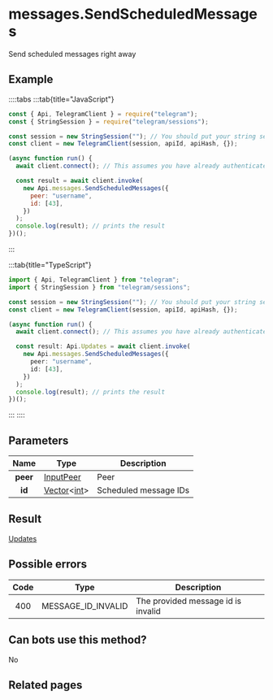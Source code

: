 # messages.SendScheduledMessages

Send scheduled messages right away

## Example

::::tabs
:::tab{title="JavaScript"}

```js
const { Api, TelegramClient } = require("telegram");
const { StringSession } = require("telegram/sessions");

const session = new StringSession(""); // You should put your string session here
const client = new TelegramClient(session, apiId, apiHash, {});

(async function run() {
  await client.connect(); // This assumes you have already authenticated with .start()

  const result = await client.invoke(
    new Api.messages.SendScheduledMessages({
      peer: "username",
      id: [43],
    })
  );
  console.log(result); // prints the result
})();
```

:::

:::tab{title="TypeScript"}

```ts
import { Api, TelegramClient } from "telegram";
import { StringSession } from "telegram/sessions";

const session = new StringSession(""); // You should put your string session here
const client = new TelegramClient(session, apiId, apiHash, {});

(async function run() {
  await client.connect(); // This assumes you have already authenticated with .start()

  const result: Api.Updates = await client.invoke(
    new Api.messages.SendScheduledMessages({
      peer: "username",
      id: [43],
    })
  );
  console.log(result); // prints the result
})();
```

:::
::::

## Parameters

|   Name   | Type                                                                                           | Description           |
| :------: | ---------------------------------------------------------------------------------------------- | --------------------- |
| **peer** | [InputPeer](https://core.telegram.org/type/InputPeer)                                          | Peer                  |
|  **id**  | [Vector](https://core.telegram.org/type/Vector%20t)<[int](https://core.telegram.org/type/int)> | Scheduled message IDs |

## Result

[Updates](https://core.telegram.org/type/Updates)

## Possible errors

| Code | Type               | Description                        |
| :--: | ------------------ | ---------------------------------- |
| 400  | MESSAGE_ID_INVALID | The provided message id is invalid |

## Can bots use this method?

No

## Related pages
